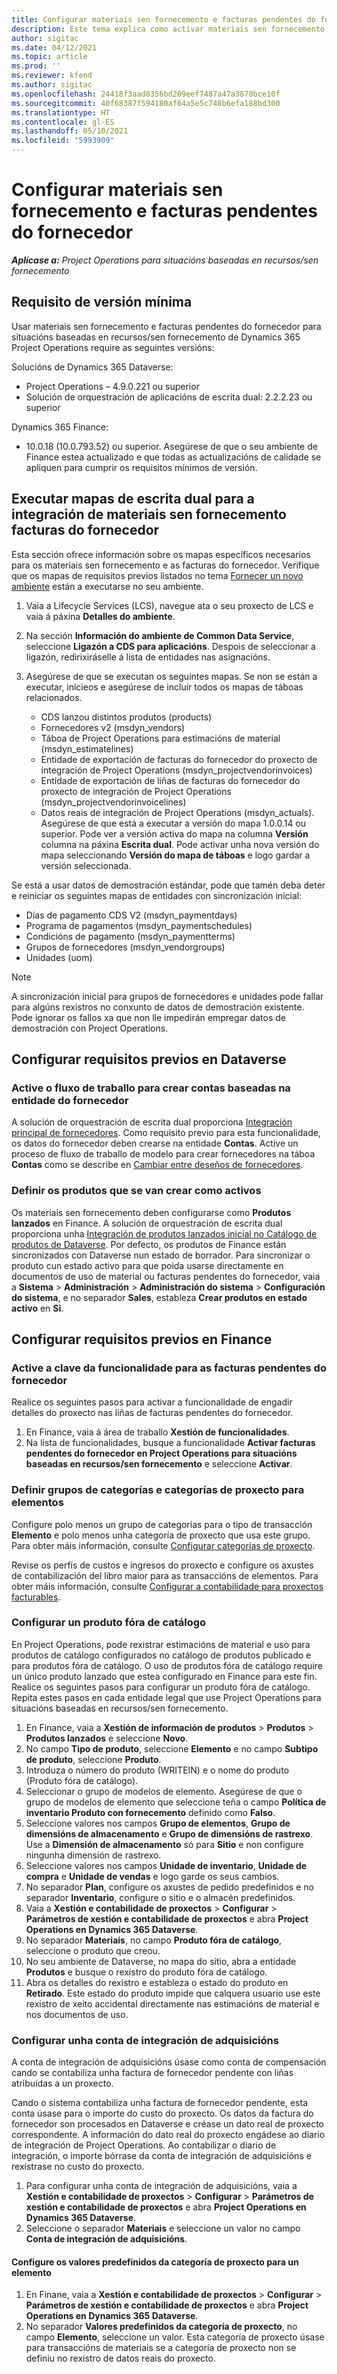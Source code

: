```yaml
---
title: Configurar materiais sen fornecemento e facturas pendentes do fornecedor
description: Este tema explica como activar materiais sen fornecemento e facturas pendentes do fornecedor.
author: sigitac
ms.date: 04/12/2021
ms.topic: article
ms.prod: ''
ms.reviewer: kfend
ms.author: sigitac
ms.openlocfilehash: 24418f3aad8356bd209eef7487a47a3870bce10f
ms.sourcegitcommit: 40f68387f594180af64a5e5c748b6efa188bd300
ms.translationtype: HT
ms.contentlocale: gl-ES
ms.lasthandoff: 05/10/2021
ms.locfileid: "5993909"
---
```

# <a name="configure-non-stocked-materials-and-pending-vendor-invoices"></a>Configurar materiais sen fornecemento e facturas pendentes do fornecedor

_**Aplícase a:** Project Operations para situacións baseadas en recursos/sen fornecemento_

## <a name="minimum-version-requirement"></a>Requisito de versión mínima

Usar materiais sen fornecemento e facturas pendentes do fornecedor para situacións baseadas en recursos/sen fornecemento de Dynamics 365 Project Operations require as seguintes versións:

Solucións de Dynamics 365 Dataverse:

- Project Operations – 4.9.0.221 ou superior
- Solución de orquestración de aplicacións de escrita dual: 2.2.2.23 ou superior

Dynamics 365 Finance:
- 10.0.18 (10.0.793.52) ou superior. Asegúrese de que o seu ambiente de Finance estea actualizado e que todas as actualizacións de calidade se apliquen para cumprir os requisitos mínimos de versión.

## <a name="run-dual-write-maps-for-non-stocked-materials-and-vendor-invoice-integration"></a>Executar mapas de escrita dual para a integración de materiais sen fornecemento facturas do fornecedor

Esta sección ofrece información sobre os mapas específicos necesarios para os materiais sen fornecemento e as facturas do fornecedor. Verifique que os mapas de requisitos previos listados no tema [Fornecer un novo ambiente](../environment/resource-provision-new-environment.md#run-project-operations-dual-write-maps) están a executarse no seu ambiente.

1. Vaia a Lifecycle Services (LCS), navegue ata o seu proxecto de LCS e vaia á páxina **Detalles do ambiente**.
2. Na sección **Información do ambiente de Common Data Service**, seleccione **Ligazón a CDS para aplicacións**. Despois de seleccionar a ligazón, redirixiráselle á lista de entidades nas asignacións.
3. Asegúrese de que se executan os seguintes mapas. Se non se están a executar, inícieos e asegúrese de incluír todos os mapas de táboas relacionados.

    - CDS lanzou distintos produtos (products)
    - Fornecedores v2 (msdyn_vendors)
    - Táboa de Project Operations para estimacións de material (msdyn_estimatelines)
    - Entidade de exportación de facturas do fornecedor do proxecto de integración de Project Operations (msdyn_projectvendorinvoices)
    - Entidade de exportación de liñas de facturas do fornecedor do proxecto de integración de Project Operations (msdyn_projectvendorinvoicelines)
    - Datos reais de integración de Project Operations (msdyn_actuals). Asegúrese de que está a executar a versión do mapa 1.0.0.14 ou superior. Pode ver a versión activa do mapa na columna **Versión** columna na páxina **Escrita dual**. Pode activar unha nova versión do mapa seleccionando **Versión do mapa de táboas** e logo gardar a versión seleccionada.

Se está a usar datos de demostración estándar, pode que tamén deba deter e reiniciar os seguintes mapas de entidades con sincronización inicial:
  - Días de pagamento CDS V2 (msdyn_paymentdays)
  - Programa de pagamentos (msdyn_paymentschedules)
  - Condicións de pagamento (msdyn_paymentterms)
  - Grupos de fornecedores (msdyn_vendorgroups)
  - Unidades (uom)

> [!NOTE]
> A sincronización inicial para grupos de fornecedores e unidades pode fallar para algúns rexistros no conxunto de datos de demostración existente. Pode ignorar os fallos xa que non lle impedirán empregar datos de demostración con Project Operations.

## <a name="configure-prerequisites-in-dataverse"></a>Configurar requisitos previos en Dataverse

### <a name="activate-workflow-to-create-accounts-based-on-vendor-entity"></a>Active o fluxo de traballo para crear contas baseadas na entidade do fornecedor

A solución de orquestración de escrita dual proporciona [Integración principal de fornecedores](/dynamics365/fin-ops-core/dev-itpro/data-entities/dual-write/vendor-mapping.md). Como requisito previo para esta funcionalidade, os datos do fornecedor deben crearse na entidade **Contas**. Active un proceso de fluxo de traballo de modelo para crear fornecedores na táboa **Contas** como se describe en [Cambiar entre deseños de fornecedores](/dynamics365/fin-ops-core/dev-itpro/data-entities/dual-write/vendor-switch.md#use-the-extended-vendor-design-for-vendors-of-the-organization-type).

### <a name="set-products-to-be-created-as-active"></a>Definir os produtos que se van crear como activos

Os materiais sen fornecemento deben configurarse como **Produtos lanzados** en Finance. A solución de orquestración de escrita dual proporciona unha [Integración de produtos lanzados inicial no Catálogo de produtos de Dataverse](/dynamics365/fin-ops-core/dev-itpro/data-entities/dual-write/product-mapping.md). Por defecto, os produtos de Finance están sincronizados con Dataverse nun estado de borrador. Para sincronizar o produto cun estado activo para que poida usarse directamente en documentos de uso de material ou facturas pendentes do fornecedor, vaia a **Sistema** > **Administración** > **Administración do sistema** > **Configuración do sistema**, e no separador **Sales**, estableza **Crear produtos en estado activo** en **Si**.

## <a name="configure-prerequisites-in-finance"></a>Configurar requisitos previos en Finance

### <a name="enable-the-feature-key-for-pending-vendor-invoices"></a>Active a clave da funcionalidade para as facturas pendentes do fornecedor

Realice os seguintes pasos para activar a funcionalidade de engadir detalles do proxecto nas liñas de facturas pendentes do fornecedor.

1. En Finance, vaia á área de traballo **Xestión de funcionalidades**.
2. Na lista de funcionalidades, busque a funcionalidade **Activar facturas pendentes do fornecedor en Project Operations para situacións baseadas en recursos/sen fornecemento** e seleccione **Activar**.

### <a name="define-category-groups-and-project-categories-for-items"></a>Definir grupos de categorías e categorías de proxecto para elementos

Configure polo menos un grupo de categorías para o tipo de transacción **Elemento** e polo menos unha categoría de proxecto que usa este grupo. Para obter máis información, consulte [Configurar categorías de proxecto](../project-accounting/configure-project-categories.md#category-groups).

Revise os perfís de custos e ingresos do proxecto e configure os axustes de contabilización del libro maior para as transaccións de elementos. Para obter máis información, consulte [Configurar a contabilidade para proxectos facturables](../project-accounting/configure-accounting-billable-projects.md).

### <a name="set-up-a-write-in-product"></a>Configurar un produto fóra de catálogo

En Project Operations, pode rexistrar estimacións de material e uso para produtos de catálogo configurados no catálogo de produtos publicado e para produtos fóra de catálogo. O uso de produtos fóra de catálogo require un único produto lanzado que estea configurado en Finance para este fin. Realice os seguintes pasos para configurar un produto fóra de catálogo. Repita estes pasos en cada entidade legal que use Project Operations para situacións baseadas en recursos/sen fornecemento.

1. En Finance, vaia a **Xestión de información de produtos** > **Produtos** > **Produtos lanzados** e seleccione **Novo**.
2. No campo **Tipo de produto**, seleccione **Elemento** e no campo **Subtipo de produto**, seleccione **Produto**.
3. Introduza o número do produto (WRITEIN) e o nome do produto (Produto fóra de catálogo).
4. Seleccionar o grupo de modelos de elemento. Asegúrese de que o grupo de modelos de elemento que seleccione teña o campo **Política de inventario Produto con fornecemento** definido como **Falso**.
5. Seleccione valores nos campos **Grupo de elementos**, **Grupo de dimensións de almacenamento** e **Grupo de dimensións de rastrexo**. Use a **Dimensión de almacenamento** só para **Sitio** e non configure ningunha dimensión de rastrexo.
6. Seleccione valores nos campos **Unidade de inventario**, **Unidade de compra** e **Unidade de vendas** e logo garde os seus cambios.
7. No separador **Plan**, configure os axustes de pedido predefinidos e no separador **Inventario**, configure o sitio e o almacén predefinidos.
8. Vaia a **Xestión e contabilidade de proxectos** > **Configurar** > **Parámetros de xestión e contabilidade de proxectos** e abra **Project Operations en Dynamics 365 Dataverse**. 
9. No separador **Materiais**, no campo **Produto fóra de catálogo**, seleccione o produto que creou.
10. No seu ambiente de Dataverse, no mapa do sitio, abra a entidade **Produtos** e busque o rexistro do produto fóra de catálogo. 
11. Abra os detalles do rexistro e estableza o estado do produto en **Retirado**. Este estado do produto impide que calquera usuario use este rexistro de xeito accidental directamente nas estimacións de material e nos documentos de uso.

### <a name="set-up-a-procurement-integration-account"></a>Configurar unha conta de integración de adquisicións

A conta de integración de adquisicións úsase como conta de compensación cando se contabiliza unha factura de fornecedor pendente con liñas atribuídas a un proxecto.

Cando o sistema contabiliza unha factura de fornecedor pendente, esta conta úsase para o importe do custo do proxecto. Os datos da factura do fornecedor son procesados en Dataverse e créase un dato real de proxecto correspondente. A información do dato real do proxecto engádese ao diario de integración de Project Operations. Ao contabilizar o diario de integración, o importe bórrase da conta de integración de adquisicións e rexístrase no custo do proxecto.

1. Para configurar unha conta de integración de adquisicións, vaia a **Xestión e contabilidade de proxectos** > **Configurar** > **Parámetros de xestión e contabilidade de proxectos** e abra **Project Operations en Dynamics 365 Dataverse**. 
2. Seleccione o separador **Materiais** e seleccione un valor no campo **Conta de integración de adquisicións**.

#### <a name="set-up-project-category-defaults-for-an-item"></a>Configure os valores predefinidos da categoría de proxecto para un elemento

1. En Finane, vaia a **Xestión e contabilidade de proxectos** > **Configurar** > **Parámetros de xestión e contabilidade de proxectos** e abra **Project Operations en Dynamics 365 Dataverse**. 
2. No separador **Valores predefinidos da categoría de proxecto**, no campo **Elemento**, seleccione un valor. Esta categoría de proxecto úsase para transaccións de materiais se a categoría de proxecto non se definiu no rexistro de datos reais do proxecto.
